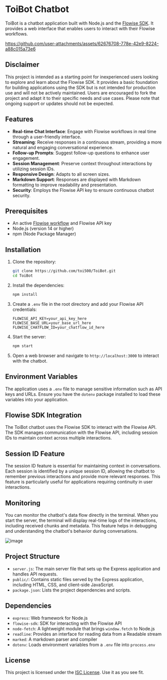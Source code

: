 # ToiBot Chatbot

ToiBot is a chatbot application built with Node.js and the [Flowise SDK](https://www.npmjs.com/package/flowise-sdk). It provides a web interface that enables users to interact with their Flowise workflows.

https://github.com/user-attachments/assets/62676708-778e-42e9-8224-a88c015a73e6

## Disclaimer

This project is intended as a starting point for inexperienced users looking to explore and learn about the Flowise SDK. It provides a basic foundation for building applications using the SDK but is not intended for production use and will not be actively maintained. Users are encouraged to fork the project and adapt it to their specific needs and use cases. Please note that ongoing support or updates should not be expected.

## Features

- **Real-time Chat Interface**: Engage with Flowise workflows in real time through a user-friendly interface.
- **Streaming**:  Receive responses in a continuous stream, providing a more natural and engaging conversational experience.
- **Follow-up Prompts**: Suggest follow-up questions to enhance user engagement.
- **Session Management**: Preserve context throughout interactions by utilizing session IDs.
- **Responsive Design**: Adapts to all screen sizes.
- **Markdown Support**:  Responses are displayed with Markdown formatting to improve readability and presentation.
- **Security**: Employs the Flowise API key to ensure continuous chatbot security.

## Prerequisites

- An active [Flowise workflow](https://github.com/FlowiseAI/Flowise) and Flowise API key
- Node.js (version 14 or higher)
- npm (Node Package Manager)

## Installation

1. Clone the repository:

   ```bash
   git clone https://github.com/toi500/ToiBot.git
   cd ToiBot
   ```

2. Install the dependencies:

   ```bash
   npm install
   ```

3. Create a `.env` file in the root directory and add your Flowise API credentials:

   ```plaintext
   FLOWISE_API_KEY=your_api_key_here
   FLOWISE_BASE_URL=your_base_url_here
   FLOWISE_CHATFLOW_ID=your_chatflow_id_here
   ```

4. Start the server:

   ```bash
   npm start
   ```

5. Open a web browser and navigate to `http://localhost:3000` to interact with the chatbot.

## Environment Variables

The application uses a `.env` file to manage sensitive information such as API keys and URLs. Ensure you have the `dotenv` package installed to load these variables into your application.

## Flowise SDK Integration

The ToiBot chatbot uses the Flowise SDK to interact with the Flowise API. The SDK manages communication with the Flowise API, including session IDs to maintain context across multiple interactions.

## Session ID Feature

The session ID feature is essential for maintaining context in conversations. Each session is identified by a unique session ID, allowing the chatbot to remember previous interactions and provide more relevant responses. This feature is particularly useful for applications requiring continuity in user interactions.

## Monitoring

You can monitor the chatbot's data flow directly in the terminal. When you start the server, the terminal will display real-time logs of the interactions, including received chunks and metadata. This feature helps in debugging and understanding the chatbot's behavior during conversations.

![image](https://github.com/user-attachments/assets/e5823699-2f5a-42ca-a7d4-f5e41e66f06d)


## Project Structure

- `server.js`: The main server file that sets up the Express application and handles API requests.
- `public/`: Contains static files served by the Express application, including HTML, CSS, and client-side JavaScript.
- `package.json`: Lists the project dependencies and scripts.

## Dependencies

- `express`: Web framework for Node.js
- `flowise-sdk`: SDK for interacting with the Flowise API
- `node-fetch`: A lightweight module that brings `window.fetch` to Node.js
- `readline`: Provides an interface for reading data from a Readable stream
- `marked`: A markdown parser and compiler
- `dotenv`: Loads environment variables from a `.env` file into `process.env`

## License

This project is licensed under the [ISC License](https://opensource.org/license/isc-license-txt). Use it as you see fit.